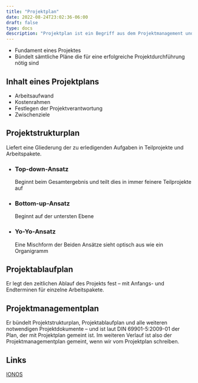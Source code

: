 ```yaml
---
title: "Projektplan"
date: 2022-08-24T23:02:36-06:00
draft: false
type: docs
description: "Projektplan ist ein Begriff aus dem Projektmanagement und hält das Resultat sämtlicher Planungsaktivitäten in einem konsistenten Dokument fest."
---
```


- Fundament eines Projektes
- Bündelt sämtliche Pläne die für eine erfolgreiche Projektdurchführung nötig sind

## Inhalt eines Projektplans

- Arbeitsaufwand
- Kostenrahmen
- Festlegen der Projektverantwortung
- Zwischenziele

## Projektstrukturplan

Liefert eine Gliederung der zu erledigenden Aufgaben in Teilprojekte und Arbeitspakete.

- ### Top-down-Ansatz

  Beginnt beim Gesamtergebnis und teilt dies in immer feinere Teilprojekte auf

- ### Bottom-up-Ansatz

  Beginnt auf der untersten Ebene

- ### Yo-Yo-Ansatz

  Eine Mischform der Beiden Ansätze
  sieht optisch aus wie ein Organigramm

## Projektablaufplan

Er legt den zeitlichen Ablauf des Projekts fest – mit Anfangs- und Endterminen für einzelne Arbeitspakete.

## Projektmanagementplan

Er bündelt Projektstrukturplan, Projektablaufplan und alle weiteren notwendigen Projektdokumente – und ist laut DIN 69901-5:2009-01 der Plan, der mit Projektplan gemeint ist. Im weiteren Verlauf ist also der Projektmanagementplan gemeint, wenn wir vom Projektplan schreiben.

## Links

[IONOS](https://www.ionos.de/startupguide/produktivitaet/projektplan/)
